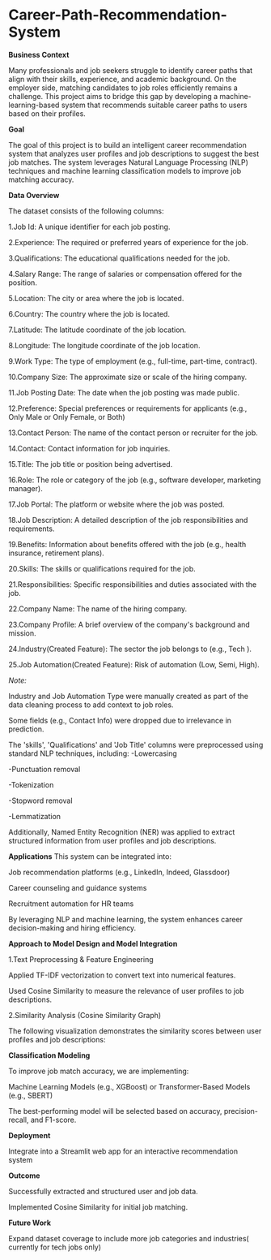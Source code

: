 # Career-Path-Recommendation-System

 **Business Context**
 
Many professionals and job seekers struggle to identify career paths that align with their skills, experience, and academic background. On the employer side, matching candidates to job roles efficiently remains a challenge. This project aims to bridge this gap by developing a machine-learning-based system that recommends suitable career paths to users based on their profiles.

**Goal**

The goal of this project is to build an intelligent career recommendation system that analyzes user profiles and job descriptions to suggest the best job matches. The system leverages Natural Language Processing (NLP) techniques and machine learning classification models to improve job matching accuracy.

**Data Overview**

The dataset consists of the following columns:

1.Job Id: A unique identifier for each job posting.

2.Experience: The required or preferred years of experience for the job.

3.Qualifications: The educational qualifications needed for the job.

4.Salary Range: The range of salaries or compensation offered for the position.

5.Location: The city or area where the job is located.

6.Country: The country where the job is located.

7.Latitude: The latitude coordinate of the job location.

8.Longitude: The longitude coordinate of the job location.

9.Work Type: The type of employment (e.g., full-time, part-time, contract).

10.Company Size: The approximate size or scale of the hiring company.

11.Job Posting Date: The date when the job posting was made public.

12.Preference: Special preferences or requirements for applicants (e.g., Only Male or Only Female, or Both)

13.Contact Person: The name of the contact person or recruiter for the job.

14.Contact: Contact information for job inquiries.

15.Title: The job title or position being advertised.

16.Role: The role or category of the job (e.g., software developer, marketing manager).

17.Job Portal: The platform or website where the job was posted.

18.Job Description: A detailed description of the job responsibilities and requirements.

19.Benefits: Information about benefits offered with the job (e.g., health insurance, retirement plans).

20.Skills: The skills or qualifications required for the job.

21.Responsibilities: Specific responsibilities and duties associated with the job.

22.Company Name: The name of the hiring company.

23.Company Profile: A brief overview of the company's background and mission.

24.Industry(Created Feature):	The sector the job belongs to (e.g., Tech ).

25.Job Automation(Created Feature):	Risk of automation (Low, Semi, High).

*Note:*

Industry and Job Automation Type were manually created as part of the data cleaning process to add context to job roles.

Some fields (e.g., Contact Info) were dropped due to irrelevance in prediction.

The 'skills', 'Qualifications' and 'Job Title' columns were preprocessed using standard NLP techniques, including:
-Lowercasing

-Punctuation removal

-Tokenization

-Stopword removal

-Lemmatization


Additionally, Named Entity Recognition (NER) was applied to extract structured information from user profiles and job descriptions.
 
 **Applications**
This system can be integrated into:

Job recommendation platforms (e.g., LinkedIn, Indeed, Glassdoor)

Career counseling and guidance systems

Recruitment automation for HR teams

By leveraging NLP and machine learning, the system enhances career decision-making and hiring efficiency.

**Approach to Model Design and Model Integration**

1.Text Preprocessing & Feature Engineering

Applied TF-IDF vectorization to convert text into numerical features.

Used Cosine Similarity to measure the relevance of user profiles to job descriptions.

2.Similarity Analysis (Cosine Similarity Graph)

The following visualization demonstrates the similarity scores between user profiles and job descriptions:




**Classification Modeling**

To improve job match accuracy, we are implementing:

Machine Learning Models (e.g., XGBoost) or
Transformer-Based Models (e.g., SBERT)

The best-performing model will be selected based on accuracy, precision-recall, and F1-score.


**Deployment**

Integrate into a Streamlit web app for an interactive recommendation system

**Outcome**

Successfully extracted and structured user and job data.

Implemented Cosine Similarity for initial job matching.

**Future Work**

Expand dataset coverage to include more job categories and industries( currently for tech jobs only)



  
